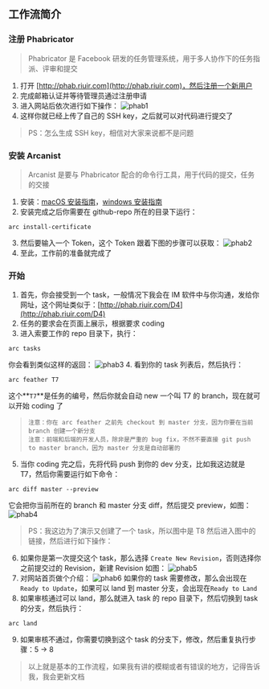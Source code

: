 ## 工作流简介

### 注册 Phabricator
> Phabricator 是 Facebook 研发的任务管理系统，用于多人协作下的任务指派、评审和提交

1. 打开 [http://phab.riuir.com](http://phab.riuir.com)，然后注册一个新用户
2. 完成邮箱认证并等待管理员通过注册申请
3. 进入网站后依次进行如下操作：
    ![phab1](https://cdn.riuir.com/owner/phab1.png)
4. 这样你就已经上传了自己的 SSH key，之后就可以对代码进行提交了
> PS：怎么生成 SSH key，相信对大家来说都不是问题

### 安装 Arcanist
> Arcanist 是要与 Phabricator 配合的命令行工具，用于代码的提交，任务的交接

1. 安装：[macOS 安装指南](https://secure.phabricator.com/book/phabricator/article/arcanist_quick_start/)，[windows 安装指南](https://secure.phabricator.com/book/phabricator/article/arcanist_windows/)
2. 安装完成之后你需要在 github-repo 所在的目录下运行：
``` sell
arc install-certificate
```
3. 然后要输入一个 Token，这个 Token 跟着下图的步骤可以获取：
    ![phab2](https://cdn.riuir.com/owner/phab2.png)
4. 至此，工作前的准备就完成了

### 开始
1. 首先，你会接受到一个 task，一般情况下我会在 IM 软件中与你沟通，发给你网址，这个网址类似于：[http://phab.riuir.com/D4](http://phab.riuir.com/D4)
2. 任务的要求会在页面上展示，根据要求 coding
3. 进入索要工作的 repo 目录下，执行：
```shell
arc tasks
```
你会看到类似这样的返回：
![phab3](https://cdn.riuir.com/owner/phab3.png)
4. 看到你的 task 列表后，然后执行：
```shell
arc feather T7
```
这个**`T7`**是任务的编号，然后你就会自动 new 一个叫 T7 的 branch，现在就可以开始 coding 了
> `注意：你在 arc feather 之前先 checkout 到 master 分支，因为你要在当前 branch 创建一个新分支`<br/>
> `注意：前端和后端的开发人员，除非是严重的 bug fix，不然不要直接 git push to master branch，因为 master 分支是自动部署的`
5. 当你 coding 完之后，先将代码 push 到你的 dev 分支，比如我这边就是 T7，然后你需要运行如下命令：
```shell
arc diff master --preview 
```
它会把你当前所在的 branch 和 master 分支 diff，然后提交 preview，如图：
![phab4](https://cdn.riuir.com/owner/phab4.png)
> PS：我这边为了演示又创建了一个 task，所以图中是 T8
然后进入图中的链接，然后进行如下操作：
6. 如果你是第一次提交这个 task，那么选择 `Create New Revision`，否则选择你之前提交过的 Revision，新建 Revision 如图：
![phab5](https://cdn.riuir.com/owner/phab5.png)
7. 对网站首页做个介绍：
![phab6](https://cdn.riuir.com/owner/phab6.png)
如果你的 task 需要修改，那么会出现在`Ready to Update`，如果可以 land 到 master 分支，会出现在`Ready to Land`
8. 如果审核通过可以 land，那么就进入 task 的 repo 目录下，然后切换到 task 的分支，然后执行：
```shell
arc land
```
9. 如果审核不通过，你需要切换到这个 task 的分支下，修改，然后重复执行步骤：5 -> 8

> 以上就是基本的工作流程，如果我有讲的模糊或者有错误的地方，记得告诉我，我会更新文档
